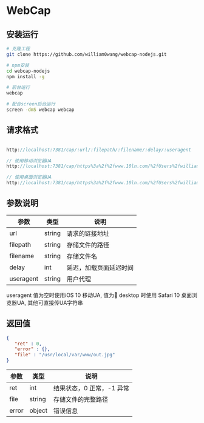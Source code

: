 # WebCap

## 安装运行

```bash
# 克隆工程
git clone https://github.com/william0wang/webcap-nodejs.git

# npm安装
cd webcap-nodejs
npm install -g

# 前台运行
webcap

# 配合screen后台运行
screen -dmS webcap webcap
```

## 请求格式

```js

http://localhost:7381/cap/:url/:filepath/:filename/:delay/:useragent

// 使用移动浏览器UA
http://localhost:7381/cap/https%3a%2f%2fwww.10ln.com/%2fUsers%2fwilliam%2fDocuments%2faboem%2ftemp/outfile/5

// 使用桌面浏览器UA
http://localhost:7381/cap/https%3a%2f%2fwww.10ln.com/%2fUsers%2fwilliam%2fDocuments%2faboem%2ftemp/outfile/5/desktop

```

## 参数说明

参数 | 类型 | 说明
---------|----------|---------
 url       | string | 请求的链接地址
 filepath  | string | 存储文件的路径
 filename  | string | 存储文件名
 delay     | int    | 延迟，加载页面延迟时间
 useragent | string | 用户代理

 useragent 值为空时使用iOS 10 移动UA, 值为 desktop 时使用 Safari 10 桌面浏览器UA, 其他可直接传UA字符串

## 返回值

```json
{
   "ret" : 0,
   "error" : {},
   "file" : "/usr/local/var/www/out.jpg"
}
```

参数 | 类型 | 说明
---------|----------|---------
 ret       | int    | 结果状态，0 正常，-1 异常
 file      | string | 存储文件的完整路径
 error     | object | 错误信息
